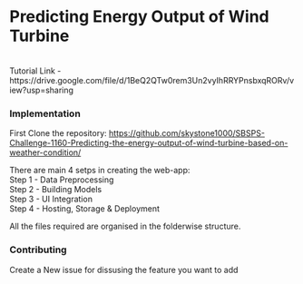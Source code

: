 # Predicting Energy Output of Wind Turbine
<br>
Tutorial Link - https://drive.google.com/file/d/1BeQ2QTw0rem3Un2vyIhRRYPnsbxqRORv/view?usp=sharing<br>

### Implementation

First Clone the repository: https://github.com/skystone1000/SBSPS-Challenge-1160-Predicting-the-energy-output-of-wind-turbine-based-on-weather-condition/

There are main 4 setps in creating the web-app:<br>
 Step 1 - Data Preprocessing 	<br>
 Step 2 - Building Models <br>
 Step 3 - UI Integration 	<br>
 Step 4 - Hosting, Storage & Deployment <br>
 
 All the files required are organised in the folderwise structure.
 
 ### Contributing 
 Create a New issue for dissusing the feature you want to add
